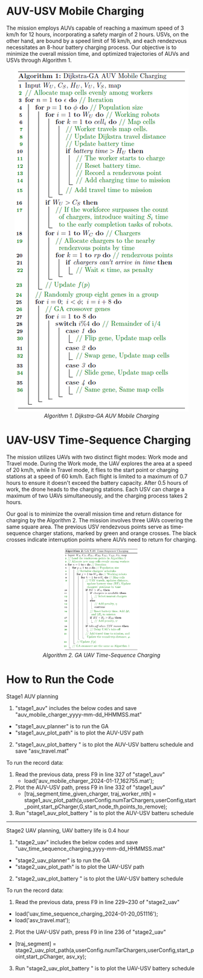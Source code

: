 # AUV-USV Mobile Charging

The mission employs AUVs capable of reaching a maximum speed of 3 km/h for 12 hours, incorporating a safety margin of 2 hours. USVs, on the other hand, are bound by a speed limit of 16 km/h, and each rendezvous necessitates an 8-hour battery charging process. Our objective is to minimize the overall mission time, and optimized trajectories of AUVs and USVs through Algorithm 1.

<p align="center">
  <img src="https://github.com/AlexWUrobot/MTSP/blob/main/Algorithm1_v2.PNG" alt="Dijkstra-GA AUV Mobile Charging">
  <br>
  <em> Algorithm 1. Dijkstra-GA AUV Mobile Charging</em>
</p>

# UAV-USV Time-Sequence Charging

The mission utilizes UAVs with two distinct flight modes: Work mode and Travel mode. During the Work mode, the UAV explores the area at a speed of 20 km/h, while in Travel mode, it flies to the start point or charging stations at a speed of 60 km/h. Each flight is limited to a maximum of 0.7 hours to ensure it doesn't exceed the battery capacity. After 0.5 hours of work, the drone heads to the charging stations. Each USV can charge a maximum of two UAVs simultaneously, and the charging process takes 2 hours.

Our goal is to minimize the overall mission time and return distance for charging by the Algorithm 2. The mission involves three UAVs covering the same square area. The previous USV rendezvous points serve as time-sequence charger stations, marked by green and orange crosses. The black crosses indicate interruption points where AUVs need to return for charging.

<p align="center">
  <img src="https://github.com/AlexWUrobot/MTSP/blob/main/Algorithm2_v2.PNG"  width="200" height="auto" alt="GA UAV Time-Sequence Charging">
  <br>
  <em> Algorithm 2. GA UAV Time-Sequence Charging</em>
</p>




# How to Run the Code

Stage1 AUV planning
1.  "stage1_auv"               includes the below codes and save "auv_mobile_charger_yyyy-mm-dd_HHMMSS.mat"
-   "stage1_auv_planner"       is to run the GA
-   "stage1_auv_plot_path"     is to plot the AUV-USV path
2.  "stage1_auv_plot_battery " is to plot the AUV-USV batteru schedule and save "asv_travel.mat"

To run the record data: 
1. Read the previous data, press F9 in line 327 of "stage1_auv" 
   - load('auv_mobile_charger_2024-01-17_162755.mat');
2. Plot the AUV-USV path, press F9 in line 332 of "stage1_auv" 
   - [traj_segment,time_given_charger, traj_worker_nth] = stage1_auv_plot_path(a,userConfig.numTarChargers,userConfig,start_point,start_pCharger,G,start_node_th,points_to_remove);
3. Run "stage1_auv_plot_battery " is to plot the AUV-USV batteru schedule 

----------------------------------------------------

Stage2 UAV planning, UAV battery life is 0.4 hour
1.  "stage2_uav"               includes the below codes and save "uav_time_sequence_charging_yyyy-mm-dd_HHMMSS.mat"
-   "stage2_uav_planner"       is to run the GA
-   "stage2_uav_plot_path"     is to plot the UAV-USV path 
2.  "stage2_uav_plot_battery " is to plot the UAV-USV battery schedule


To run the record data: 
1. Read the previous data, press F9 in line 229~230 of "stage2_uav"
-  load('uav_time_sequence_charging_2024-01-20_051116');
-  load('asv_travel.mat');
2. Plot the UAV-USV path, press F9 in line 236 of "stage2_uav"
-  [traj_segment] = stage2_uav_plot_path(a,userConfig.numTarChargers,userConfig,start_point,start_pCharger, asv_xy);
3. Run "stage2_uav_plot_battery " is to plot the UAV-USV battery schedule
